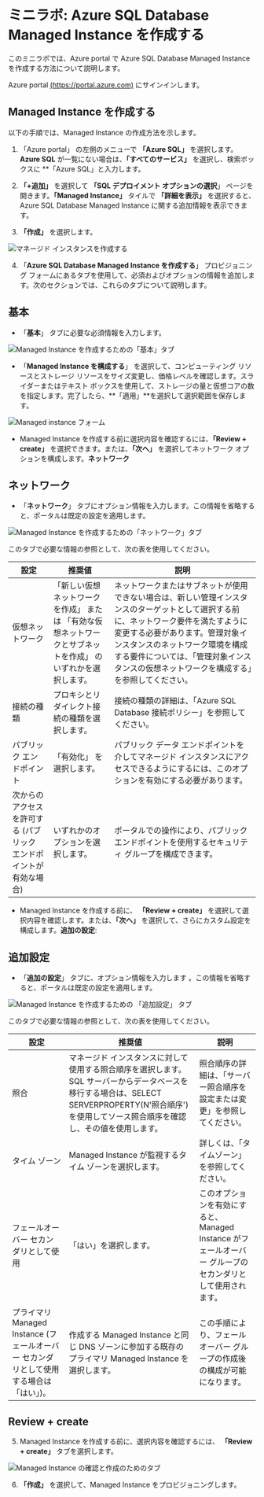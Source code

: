 ﻿# ミニラボ: Azure SQL Database Managed Instance を作成する

このミニラボでは、Azure portal で Azure SQL Database Managed Instance を作成する方法について説明します。

Azure portal [(https://portal.azure.com)](https://portal.azure.com/) にサインインします。

## Managed Instance を作成する

以下の手順では、Managed Instance の作成方法を示します。

1. 「Azure portal」 の左側のメニューで **「Azure SQL」** を選択します。**Azure SQL** が一覧にない場合は、**「すべてのサービス」** を選択し、検索ボックスに **「Azure SQL」と入力します。

2. **「+追加」** を選択して **「SQL デプロイメント オプションの選択**」 ページを開きます。**「Managed Instance」** タイルで **「詳細を表示」** を選択すると、Azure SQL Database Managed Instance に関する追加情報を表示できます。

3. **「作成」** を選択します。

![マネージド インスタンスを作成する](../../Linked_Image_Files/demo_managed_sql_image1.png)

4. 「**Azure SQL Database Managed Instance を作成する**」 プロビジョニング フォームにあるタブを使用して、必須およびオプションの情報を追加します。次のセクションでは、これらのタブについて説明します。

## 基本

* 「**基本**」 タブに必要な必須情報を入力します。

![Managed Instance を作成するための「基本」タブ](../../Linked_Image_Files/demo_managed_sql_image2.png)

* 「**Managed Instance を構成する**」 を選択して、コンピューティング リソースとストレージ リソースをサイズ変更し、価格レベルを確認します。スライダーまたはテキスト ボックスを使用して、ストレージの量と仮想コアの数を指定します。完了したら、**「適用」**を選択して選択範囲を保存します。

![Managed instance フォーム](../../Linked_Image_Files/demo_managed_sql_image3.png)

* Managed Instance を作成する前に選択内容を確認するには、**「Review + create」** を選択できます。または、**「次へ」** を選択してネットワーク オプションを構成します。**ネットワーク**

## ネットワーク

* 「**ネットワーク**」 タブにオプション情報を入力します。この情報を省略すると、ポータルは既定の設定を適用します。

![Managed Instance を作成するための「ネットワーク」タブ](../../Linked_Image_Files/demo_managed_sql_image4.png)

このタブで必要な情報の参照として、次の表を使用してください。

| 設定 | 推奨値 | 説明  |
|---------------------------------------------------|---------------------------------------------------------------------------------|------------------------------------------------------------------------------------------------------------------------------------------------------------------------------------------------------------------------------------------------------------------------------------------------------------------------------|
| 仮想ネットワーク | 「新しい仮想ネットワークを作成」 または 「有効な仮想ネットワークとサブネットを作成」 のいずれかを選択します。 | ネットワークまたはサブネットが使用できない場合は、新しい管理インスタンスのターゲットとして選択する前に、ネットワーク要件を満たすように変更する必要があります。管理対象インスタンスのネットワーク環境を構成する要件については、「管理対象インスタンスの仮想ネットワークを構成する」を参照してください。 |
| 接続の種類 | プロキシとリダイレクト接続の種類を選択します。 | 接続の種類の詳細は、「Azure SQL Database 接続ポリシー」を参照してください。 |
| パブリック エンドポイント | 「有効化」 を選択します。 | パブリック データ エンドポイントを介してマネージド インスタンスにアクセスできるようにするには、このオプションを有効にする必要があります。 |
| 次からのアクセスを許可する (パブリック エンドポイントが有効な場合) | いずれかのオプションを選択します。 | ポータルでの操作により、パブリック エンドポイントを使用するセキュリティ グループを構成できます。<br>  |

* Managed Instance を作成する前に、 **「Review + create」** を選択して選択内容を確認します。または、**「次へ」** を選択して、さらにカスタム設定を構成します。**追加の設定**:

## 追加設定

* 「**追加の設定**」 タブに、オプション情報を入力します 。この情報を省略すると、ポータルは既定の設定を適用します。

![Managed Instance を作成するための 「追加設定」 タブ](../../Linked_Image_Files/demo_managed_sql_image5.png)

このタブで必要な情報の参照として、次の表を使用してください。

| 設定 | 推奨値 | 説明  |
|-----------------------------------------------------------------------|------------------------------------------------------------------------------------------------------------------------------------------------------------------------------------------------------------|-----------------------------------------------------------------------------------------------------------------------------------------------------------------------|
| 照合 | マネージド インスタンスに対して使用する照合順序を選択します。SQL サーバーからデータベースを移行する場合は、SELECT SERVERPROPERTY(N'照合順序')を使用してソース照合順序を確認し、その値を使用します。 | 照合順序の詳細は、「サーバー照合順序を設定または変更」を参照してください。 |
| タイム ゾーン | Managed Instance が監視するタイム ゾーンを選択します。 | 詳しくは、「タイムゾーン」を参照してください。 |
| フェールオーバー セカンダリとして使用 | 「はい」を選択します。 | このオプションを有効にすると、Managed Instance がフェールオーバー グループのセカンダリとして使用されます。 |
| プライマリ Managed Instance (フェールオーバー セカンダリとして使用する場合は 「はい」)。 | 作成する Managed Instance と同じ DNS ゾーンに参加する既存のプライマリ Managed Instance を選択します。 | この手順により、フェールオーバー グループの作成後の構成が可能になります。  |


## Review + create

5. Managed Instance を作成する前に、選択内容を確認するには、 **「Review + create」** タブを選択します。

![Managed Instance の確認と作成のためのタブ](../../Linked_Image_Files/demo_managed_sql_image6.png)

6. **「作成」** を選択して、Managed Instance をプロビジョニングします。

 
